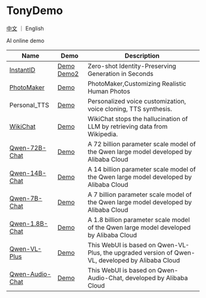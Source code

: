 # TonyDemo

[中文](README_EN.md)  ｜  English

AI online demo 

| Name | Demo| Description |
| ------ | ----- | ---- |
| [InstantID](https://github.com/InstantID/InstantID) | [Demo](https://huggingface.co/spaces/InstantX/InstantID) [Demo2](https://replicate.com/zsxkib/instant-id) | Zero-shot Identity-Preserving Generation in Seconds |
| [PhotoMaker](https://github.com/TencentARC/PhotoMaker) | [Demo](https://huggingface.co/spaces/TencentARC/PhotoMaker) | PhotoMaker,Customizing Realistic Human Photos |
| Personal_TTS | [Demo](https://modelscope.cn/studios/damo/personal_tts/summary) | Personalized voice customization, voice cloning, TTS synthesis. |
| [WikiChat](https://github.com/stanford-oval/WikiChat) | [Demo](https://wikichat.genie.stanford.edu/) | WikiChat stops the hallucination of LLM by retrieving data from Wikipedia. |
| [Qwen-72B-Chat](https://github.com/QwenLM/Qwen) | [Demo](https://modelscope.cn/studios/qwen/Qwen-72B-Chat-Demo/summary) | A 72 billion parameter scale model of the Qwen large model  developed by Alibaba Cloud |
| [Qwen-14B-Chat](https://github.com/QwenLM/Qwen) | [Demo](https://modelscope.cn/studios/qwen/Qwen-14B-Chat-Demo/summary) | A 14 billion parameter scale model of the Qwen large model  developed by Alibaba Cloud |
| [Qwen-7B-Chat](https://github.com/QwenLM/Qwen) | [Demo](https://modelscope.cn/studios/qwen/Qwen-7B-Chat-Demo/summary) | A 7 billion parameter scale model of the Qwen large model  developed by Alibaba Cloud |
| [Qwen-1.8B-Chat](https://github.com/QwenLM/Qwen) | [Demo](https://www.modelscope.cn/studios/qwen/Qwen-1_8B-Chat-Demo/summary) | A 1.8 billion parameter scale model of the Qwen large model  developed by Alibaba Cloud |
| [Qwen-VL-Plus](https://github.com/QwenLM/Qwen-VL) | [Demo](https://modelscope.cn/studios/qwen/Qwen-VL-Chat-Demo/summary) | This WebUI is based on Qwen-VL-Plus, the upgraded version of Qwen-VL, developed by Alibaba Cloud |
| [Qwen-Audio-Chat](https://github.com/QwenLM/Qwen-Audio) | [Demo](https://modelscope.cn/studios/qwen/Qwen-Audio-Chat-Demo/summary) | This WebUI is based on Qwen-Audio-Chat, developed by Alibaba Cloud |
